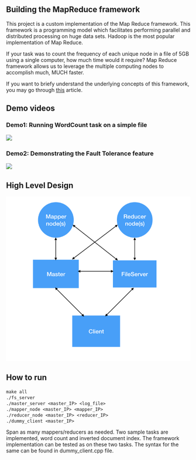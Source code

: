 ## Building the MapReduce framework
This project is a custom implementation of the Map Reduce framework. This framework is a programming model which facilitates performing parallel and distributed processing on huge data sets. Hadoop is the most popular implementation of Map Reduce. 

If your task was to count the frequency of each unique node in a file of 5GB using a single computer, how much time would it require? Map Reduce framework allows us to leverage the multiple computing nodes to accomplish much, MUCH faster. 

If you want to briefy understand the underlying concepts of this framework, you may go through [this](https://www.guru99.com/introduction-to-mapreduce.html) article.

## Demo videos

### Demo1: Running WordCount task on a simple file
[![](http://i3.ytimg.com/vi/cBLWVu1wu-E/maxresdefault.jpg)](https://youtu.be/cBLWVu1wu-E "Demo1")

### Demo2: Demonstrating the Fault Tolerance feature

[![](http://i3.ytimg.com/vi/mNZ8mWs5Cg0/maxresdefault.jpg)](https://youtu.be/mNZ8mWs5Cg0 "Demo2")

## High Level Design  

![GitHub](./standalone_scripts/HighLevelDesign.png)


## How to run

```
make all
./fs_server
./master_server <master_IP> <log_file>
./mapper_node <master_IP> <mapper_IP>
./reducer_node <master_IP> <reducer_IP>
./dummy_client <master_IP>
```

Span as many mappers/reducers as needed. Two sample tasks are implemented, word count and inverted document index. The framework implementation can be tested as on these two tasks. The syntax for the same can be found in dummy_client.cpp file.

